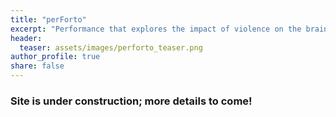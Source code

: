 ```yaml
---
title: "perForto"
excerpt: "Performance that explores the impact of violence on the brain through an algorithmic music composition"
header:
  teaser: assets/images/perforto_teaser.png
author_profile: true
share: false
---
```


### Site is under construction; more details to come!
